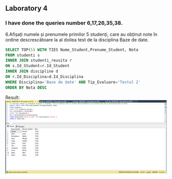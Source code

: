 ## Laboratory 4

### I have done the queries number 6,17,26,35,38.

6.Afișați numele și prenumele primilor 5 studenți, care au obținut note în ordine descrescătoare la al doilea test de la disciplina Baze de date.
``` sql
SELECT TOP(5) WITH TIES Nume_Student,Prenume_Student, Nota
FROM studenti s
INNER JOIN studenti_reusita r
ON s.Id_Student=r.Id_Student
INNER JOIN discipline d 
ON r.Id_Disciplina=d.Id_Disciplina
WHERE Disciplina='Baze de date' AND Tip_Evaluare='Testul 2' 
ORDER BY Nota DESC
```
Result:
![Ex6](https://github.com/speianudana/DB/blob/master/Laboratory4/Screenshots_DB/ex6.PNG)



